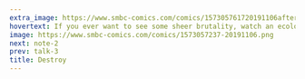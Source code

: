 ```yaml
---
extra_image: https://www.smbc-comics.com/comics/157305761720191106after.png
hovertext: If you ever want to see some sheer brutality, watch an ecologist come across a nest of invasives.
image: https://www.smbc-comics.com/comics/1573057237-20191106.png
next: note-2
prev: talk-3
title: Destroy
---
```

